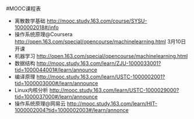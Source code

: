 #MOOC课程表

* 离散数学基础 http://mooc.study.163.com/course/SYSU-1000002018#/info
* 操作系统原理@Coursera http://open.163.com/special/opencourse/machinelearning.html 3月10日开课
* 机器学习 http://open.163.com/special/opencourse/machinelearning.html
* 数据结构 http://mooc.study.163.com/learn/ZJU-1000033001?tid=1000044001#/learn/announce
* 编译原理 http://mooc.study.163.com/learn/USTC-1000002001?tid=1000003000#/learn/announce
* Linux内核分析 http://mooc.study.163.com/learn/USTC-1000029000?tid=1000037000#/learn/announce
* 操作系统原理@网易云 http://mooc.study.163.com/learn/HIT-1000002004?tid=1000002003#/learn/annonce
